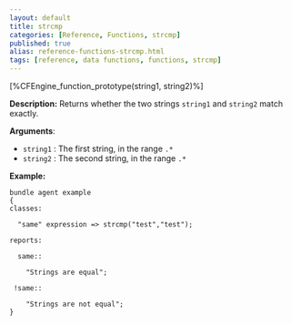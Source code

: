 ```yaml
---
layout: default
title: strcmp
categories: [Reference, Functions, strcmp]
published: true
alias: reference-functions-strcmp.html
tags: [reference, data functions, functions, strcmp]
---
```


[%CFEngine_function_prototype(string1, string2)%]

**Description:** Returns whether the two strings `string1` and `string2` match 
exactly.

**Arguments**:

* `string1` : The first string, in the range `.*`
* `string2` : The second string, in the range `.*`

**Example:**

```cf3
bundle agent example
{     
classes:

  "same" expression => strcmp("test","test");

reports:

  same::

    "Strings are equal";

 !same::

    "Strings are not equal";
}
```
